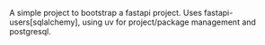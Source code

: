 A simple project to bootstrap a fastapi project. Uses fastapi-users[sqlalchemy], using uv for project/package management and postgresql.